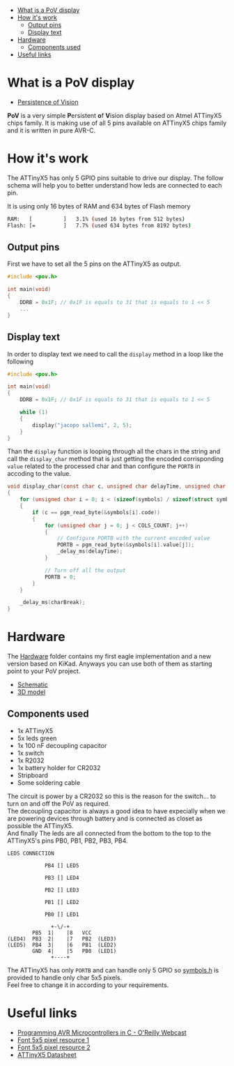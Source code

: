 - [What is a PoV display](#what-is-a-pov-display)
- [How it's work](#how-its-work)
  - [Output pins](#output-pins)
  - [Display text](#display-text)
- [Hardware](#hardware)
  - [Components used](#components-used)
- [Useful links](#useful-links)

# What is a PoV display

- [Persistence of Vision](https://en.wikipedia.org/wiki/Persistence_of_vision)

**PoV** is a very simple **P**ersistent **o**f **V**ision display based on Atmel ATTinyX5 chips family.
It is making use of all 5 pins available on ATTinyX5 chips family and it is written in pure AVR-C.

# How it's work

The ATTinyX5 has only 5 GPIO pins suitable to drive our display. The follow schema
will help you to better understand how leds are connected to each pin.

It is using only 16 bytes of RAM and 634 bytes of Flash memory

```sh
RAM:   [          ]   3.1% (used 16 bytes from 512 bytes)
Flash: [=         ]   7.7% (used 634 bytes from 8192 bytes)
```

## Output pins

First we have to set all the 5 pins on the ATTinyX5 as output.

```c
#include <pov.h>

int main(void)
{
    DDRB = 0x1F; // 0x1F is equals to 31 that is equals to 1 << 5
    ...
}
```

## Display text

In order to display text we need to call the `display` method in a loop like the following

```c
#include <pov.h>

int main(void)
{
    DDRB = 0x1F; // 0x1F is equals to 31 that is equals to 1 << 5

    while (1)
    {
        display("jacopo sallemi", 2, 5);
    }
}
```

Than the `display` function is looping through all the chars in the string and call the `display_char` method that is just getting the encoded corrisponding `value` related to the processed char and than configure the `PORTB` in accoding to the value.

```c
void display_char(const char c, unsigned char delayTime, unsigned char charBreak)
{
    for (unsigned char i = 0; i < (sizeof(symbols) / sizeof(struct symbol_t)); i++)
    {
        if (c == pgm_read_byte(&symbols[i].code))
        {
            for (unsigned char j = 0; j < COLS_COUNT; j++)
            {
                // Configure PORTB with the current encoded value
                PORTB = pgm_read_byte(&symbols[i].value[j]);
                _delay_ms(delayTime);
            }

            // Turn off all the output
            PORTB = 0;
        }
    }

    _delay_ms(charBreak);
}
```

# Hardware 

The [Hardware](hardware) folder contains my first eagle implementation and a new version based on KiKad.
Anyways you can use both of them as starting point to your PoV project. 

- [Schematic](hardware/schematic.pdf)
- [3D model](hardware/PoV.png)

## Components used

- 1x ATTinyX5
- 5x leds green
- 1x 100 nF decoupling capacitor
- 1x switch
- 1x R2032
- 1x battery holder for CR2032
- Stripboard
- Some soldering cable

The circuit is power by a CR2032 so this is the reason for the switch... to turn on and off the PoV as required.  
The decoupling capacitor is always a good idea to have expecially when we are powering devices through battery and is connected as closet as possible the ATTinyX5.  
And finally The leds are all connected from the bottom to the top to the ATTinyX5's pins PB0, PB1, PB2, PB3, PB4.

```
LEDS CONNECTION

            PB4 [] LED5

            PB3 [] LED4

            PB2 [] LED3

            PB1 [] LED2

            PB0 [] LED1

              +-\/-+
        PB5  1|    |8   VCC
(LED4)  PB3  2|    |7   PB2  (LED3)
(LED5)  PB4  3|    |6   PB1  (LED2)
        GND  4|    |5   PB0  (LED1)
              +----+

```

The ATTinyX5 has only `PORTB` and can handle only 5 GPIO so [symbols.h](include/symbols.h) is provided to handle only char 5x5 pixels.  
Feel free to change it in according to your requirements.

# Useful links

- [Programming AVR Microcontrollers in C - O'Reilly Webcast](https://youtu.be/ERY7d7W-6nA)
- [Font 5x5 pixel resource 1](https://www.dafont.com/5x5.font)
- [Font 5x5 pixel resource 2](https://www.1001fonts.com/5x5-font.html)
- [ATTinyX5 Datasheet](https://ww1.microchip.com/downloads/en/DeviceDoc/Atmel-2586-AVR-8-bit-Microcontroller-ATtiny25-ATtiny45-ATtiny85_Datasheet.pdf)